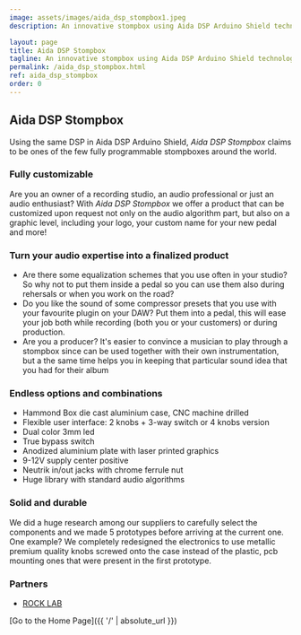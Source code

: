 ```yaml
---
image: assets/images/aida_dsp_stompbox1.jpeg
description: An innovative stompbox using Aida DSP Arduino Shield technology.

layout: page
title: Aida DSP Stompbox
tagline: An innovative stompbox using Aida DSP Arduino Shield technology.
permalink: /aida_dsp_stompbox.html
ref: aida_dsp_stompbox
order: 0
---
```


## Aida DSP Stompbox

Using the same DSP in Aida DSP Arduino Shield, _Aida DSP Stompbox_ claims to be ones of the few
fully programmable stompboxes around the world.

### Fully customizable

Are you an owner of a recording studio, an audio professional or just an audio enthusiast? With
_Aida DSP Stompbox_ we offer a product that can be customized upon request not only on the audio
algorithm part, but also on a graphic level, including your logo, your custom name for your new pedal
and more!

### Turn your audio expertise into a finalized product

- Are there some equalization schemes that you use often in your studio? So why not to put
them inside a pedal so you can use them also during rehersals or when you work on the road?
- Do you like the sound of some compressor presets that you use with your favourite plugin on your DAW? Put them
into a pedal, this will ease your job both while recording (both you or your customers) or
during production.
- Are you a producer? It's easier to convince a musician to play through a stompbox since can be used
together with their own instrumentation, but a the same time helps you in keeping that particular sound idea
that you had for their album

### Endless options and combinations

- Hammond Box die cast aluminium case, CNC machine drilled
- Flexible user interface: 2 knobs + 3-way switch or 4 knobs version
- Dual color 3mm led
- True bypass switch
- Anodized aluminium plate with laser printed graphics
- 9-12V supply center positive
- Neutrik in/out jacks with chrome ferrule nut
- Huge library with standard audio algorithms

### Solid and durable

We did a huge research among our suppliers to carefully select the components and we made 5 prototypes before arriving at the current one.
One example? We completely redesigned the electronics to use metallic premium quality knobs screwed onto the case instead of the plastic, pcb mounting ones that were present in the first prototype.

### Partners

- [ROCK LAB](https://www.rocklab.net/)

[Go to the Home Page]({{ '/' | absolute_url }})

